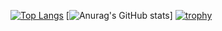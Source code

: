 [![Top Langs](https://github-readme-stats.vercel.app/api/top-langs/?username=vanbao120
)](https://github.com/anuraghazra/github-readme-stats)
[![Anurag's GitHub stats](https://github-readme-stats.vercel.app/api?username=vanbao120)]
[![trophy](https://github-profile-trophy.vercel.app/?username=nhtuan0700)](https://github.com/ryo-ma/github-profile-trophy)
